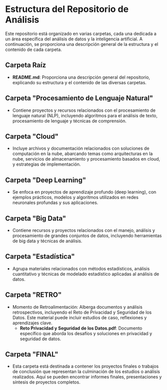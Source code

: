 # Estructura del Repositorio de Análisis

Este repositorio está organizado en varias carpetas, cada una dedicada a un área específica del análisis de datos y la inteligencia artificial. A continuación, se proporciona una descripción general de la estructura y el contenido de cada carpeta.

## Carpeta Raíz
- **README.md**: Proporciona una descripción general del repositorio, explicando su estructura y el contenido de las diversas carpetas.

## Carpeta "Procesamiento de Lenguaje Natural"
- Contiene proyectos y recursos relacionados con el procesamiento de lenguaje natural (NLP), incluyendo algoritmos para el análisis de texto, procesamiento de lenguaje y técnicas de comprensión.

## Carpeta "Cloud"
- Incluye archivos y documentación relacionados con soluciones de computación en la nube, abarcando temas como arquitecturas en la nube, servicios de almacenamiento y procesamiento basados en cloud, y estrategias de implementación.

## Carpeta "Deep Learning"
- Se enfoca en proyectos de aprendizaje profundo (deep learning), con ejemplos prácticos, modelos y algoritmos utilizados en redes neuronales profundas y sus aplicaciones.

## Carpeta "Big Data"
- Contiene recursos y proyectos relacionados con el manejo, análisis y procesamiento de grandes conjuntos de datos, incluyendo herramientas de big data y técnicas de análisis.

## Carpeta "Estadística"
- Agrupa materiales relacionados con métodos estadísticos, análisis cuantitativo y técnicas de modelado estadístico aplicadas al análisis de datos.

## Carpeta "RETRO"
- Momento de Retroalimentación: Alberga documentos y análisis retrospectivos, incluyendo el Reto de Privacidad y Seguridad de los Datos. Este material puede incluir estudios de caso, reflexiones y aprendizajes clave.
  - **Reto Privacidad y Seguridad de los Datos.pdf**: Documento específico que aborda los desafíos y soluciones en privacidad y seguridad de datos.

## Carpeta "FINAL"
- Esta carpeta está destinada a contener los proyectos finales o trabajos de conclusión que representan la culminación de los estudios o análisis realizados. Aquí se pueden encontrar informes finales, presentaciones y síntesis de proyectos completos.


